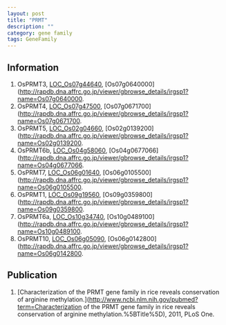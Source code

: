 ```yaml
---
layout: post
title: "PRMT"
description: ""
category: gene family
tags: GeneFamily
---
```


## Information
1. OsPRMT3, [LOC_Os07g44640](http://rice.plantbiology.msu.edu/cgi-bin/ORF_infopage.cgi?orf=LOC_Os07g44640), [Os07g0640000](http://rapdb.dna.affrc.go.jp/viewer/gbrowse_details/irgsp1?name=Os07g0640000.
2. OsPRMT4, [LOC_Os07g47500](http://rice.plantbiology.msu.edu/cgi-bin/ORF_infopage.cgi?orf=LOC_Os07g47500), [Os07g0671700](http://rapdb.dna.affrc.go.jp/viewer/gbrowse_details/irgsp1?name=Os07g0671700.
3. OsPRMT5, [LOC_Os02g04660](http://rice.plantbiology.msu.edu/cgi-bin/ORF_infopage.cgi?orf=LOC_Os02g04660), [Os02g0139200](http://rapdb.dna.affrc.go.jp/viewer/gbrowse_details/irgsp1?name=Os02g0139200.
4. OsPRMT6b, [LOC_Os04g58060](http://rice.plantbiology.msu.edu/cgi-bin/ORF_infopage.cgi?orf=LOC_Os04g58060), [Os04g0677066](http://rapdb.dna.affrc.go.jp/viewer/gbrowse_details/irgsp1?name=Os04g0677066.
5. OsPRMT7, [LOC_Os06g01640](http://rice.plantbiology.msu.edu/cgi-bin/ORF_infopage.cgi?orf=LOC_Os06g01640), [Os06g0105500](http://rapdb.dna.affrc.go.jp/viewer/gbrowse_details/irgsp1?name=Os06g0105500.
6. OsPRMT1, [LOC_Os09g19560](http://rice.plantbiology.msu.edu/cgi-bin/ORF_infopage.cgi?orf=LOC_Os09g19560), [Os09g0359800](http://rapdb.dna.affrc.go.jp/viewer/gbrowse_details/irgsp1?name=Os09g0359800.
7. OsPRMT6a, [LOC_Os10g34740](http://rice.plantbiology.msu.edu/cgi-bin/ORF_infopage.cgi?orf=LOC_Os10g34740), [Os10g0489100](http://rapdb.dna.affrc.go.jp/viewer/gbrowse_details/irgsp1?name=Os10g0489100.
8. OsPRMT10, [LOC_Os06g05090](http://rice.plantbiology.msu.edu/cgi-bin/ORF_infopage.cgi?orf=LOC_Os06g05090), [Os06g0142800](http://rapdb.dna.affrc.go.jp/viewer/gbrowse_details/irgsp1?name=Os06g0142800.

## Publication
1. [Characterization of the PRMT gene family in rice reveals conservation of arginine methylation.](http://www.ncbi.nlm.nih.gov/pubmed?term=Characterization of the PRMT gene family in rice reveals conservation of arginine methylation.%5BTitle%5D), 2011, PLoS One.


